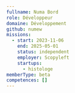 ```yaml
---
fullname: Numa Bord
role: Développeur
domaine: Développement
github: numew
missions:
  - start: 2023-11-06
    end: 2025-05-01
    status: independent
    employer: Scopyleft
    startups:
      - histologe
memberType: beta
competences: []
---
```

